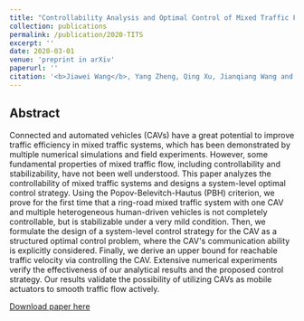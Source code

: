 ```yaml
---
title: "Controllability Analysis and Optimal Control of Mixed Traffic Flow with Human-driven and Autonomous Vehicles"
collection: publications
permalink: /publication/2020-TITS
excerpt: ''
date: 2020-03-01
venue: 'preprint in arXiv'
paperurl: ''
citation: '<b>Jiawei Wang</b>, Yang Zheng, Qing Xu, Jianqiang Wang and Keqiang Li. &quot;Controllability Analysis and Optimal Control of Mixed Traffic Flow with Human-driven and Autonomous Vehicles&quot;. <i>IEEE Transactions on Intelligent Transportation Systems</i>, 2020.'
---
```

Abstract
---
Connected and automated vehicles (CAVs) have a great potential to improve traffic efficiency in mixed traffic systems, which has been demonstrated by multiple numerical simulations and field experiments. However, some fundamental properties of mixed traffic flow, including controllability and stabilizability, have not been well understood. This paper analyzes the controllability of mixed traffic systems and designs a system-level optimal control strategy. Using the Popov-Belevitch-Hautus (PBH) criterion, we prove for the first time that a ring-road mixed traffic system with one CAV and multiple heterogeneous human-driven vehicles is not completely controllable, but is stabilizable under a very mild condition. Then, we formulate the design of a system-level control strategy for the CAV as a structured optimal control problem, where the CAV's communication ability is explicitly considered. Finally, we derive an upper bound for reachable traffic velocity via controlling the CAV. Extensive numerical experiments verify the effectiveness of our analytical results and the proposed control strategy. Our results validate the possibility of utilizing CAVs as mobile actuators to smooth traffic flow actively.

[Download paper here](https://wangjw18.github.io/files/2020-TITS.pdf)